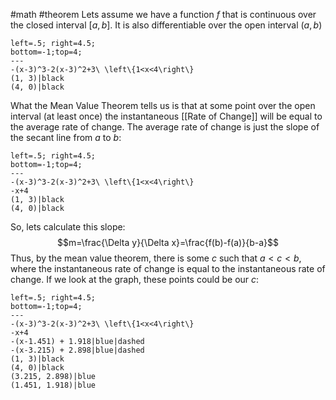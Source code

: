 #math #theorem 
Lets assume we have a function $f$ that is continuous over the closed interval $[a, b]$. It is also differentiable over the open interval $(a, b)$
```desmos-graph
left=.5; right=4.5;
bottom=-1;top=4;
---
-(x-3)^3-2(x-3)^2+3\ \left\{1<x<4\right\}
(1, 3)|black
(4, 0)|black
```

What the Mean Value Theorem tells us is that at some point over the open interval (at least once) the instantaneous [[Rate of Change]] will be equal to the average rate of change. The average rate of change is just the slope of the secant line from $a$ to $b$:
```desmos-graph
left=.5; right=4.5;
bottom=-1;top=4;
---
-(x-3)^3-2(x-3)^2+3\ \left\{1<x<4\right\}
-x+4
(1, 3)|black
(4, 0)|black
```
So, lets calculate this slope: $$m=\frac{\Delta y}{\Delta x}=\frac{f(b)-f(a)}{b-a}$$
Thus, by the mean value theorem, there is some $c$ such that  $a<c<b$, where the instantaneous rate of change is equal to the instantaneous rate of change. If we look at the graph, these points could be our $c$:
```desmos-graph
left=.5; right=4.5;
bottom=-1;top=4;
---
-(x-3)^3-2(x-3)^2+3\ \left\{1<x<4\right\}
-x+4
-(x-1.451) + 1.918|blue|dashed
-(x-3.215) + 2.898|blue|dashed
(1, 3)|black
(4, 0)|black
(3.215, 2.898)|blue
(1.451, 1.918)|blue
```
